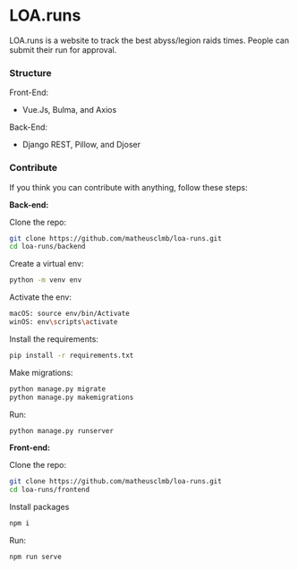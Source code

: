 
# LOA.runs

LOA.runs is a website to track the best abyss/legion raids times. People can submit their run for approval.

### Structure
Front-End:
- Vue.Js, Bulma, and Axios

Back-End:
- Django REST, Pillow, and Djoser


### Contribute
If you think you can contribute with anything, follow these steps:

**Back-end:**

Clone the repo:
```bash
git clone https://github.com/matheusclmb/loa-runs.git
cd loa-runs/backend
```

Create a virtual env:
```bash
python -m venv env
```

Activate the env:
```bash
macOS: source env/bin/Activate
winOS: env\scripts\activate
```

Install the requirements:
```bash
pip install -r requirements.txt
```

Make migrations:
```bash
python manage.py migrate
python manage.py makemigrations
```

Run:
```bash
python manage.py runserver
```

**Front-end:**

Clone the repo:
```bash
git clone https://github.com/matheusclmb/loa-runs.git
cd loa-runs/frontend
```

Install packages
```bash
npm i
```

Run:
```bash
npm run serve
```
